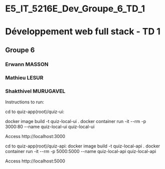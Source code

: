 # E5_IT_5216E_Dev_Groupe_6_TD_1

# Développement web full stack - TD 1

## Groupe 6
### Erwann MASSON
### Mathieu LESUR
### Shakthivel MURUGAVEL

Instructions to run:

cd to quiz-app(root)/quiz-ui:

docker image build -t quiz-local-ui .
docker container run -it --rm -p 3000:80 --name quiz-local-ui quiz-local-ui

Access http://localhost:3000

cd to quiz-app(root)/quiz-api:
docker image build -t quiz-local-api .
docker container run -it --rm -p 5000:5000 --name quiz-local-api quiz-local-api

Access http://localhost:5000




<!-- UI local:

cd quiz-ui
npm install
npm run dev -->